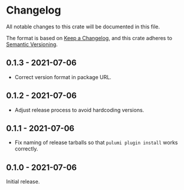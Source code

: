 # Changelog

All notable changes to this crate will be documented in this file.

The format is based on [Keep a Changelog], and this crate adheres to [Semantic
Versioning].

## 0.1.3 - 2021-07-06

* Correct version format in package URL.

## 0.1.2 - 2021-07-06

* Adjust release process to avoid hardcoding versions.

## 0.1.1 - 2021-07-06

* Fix naming of release tarballs so that `pulumi plugin install` works
  correctly.

## 0.1.0 - 2021-07-06

Initial release.

[Keep a Changelog]: https://keepachangelog.com/en/1.0.0/
[Semantic Versioning]: https://semver.org/spec/v2.0.0.html
